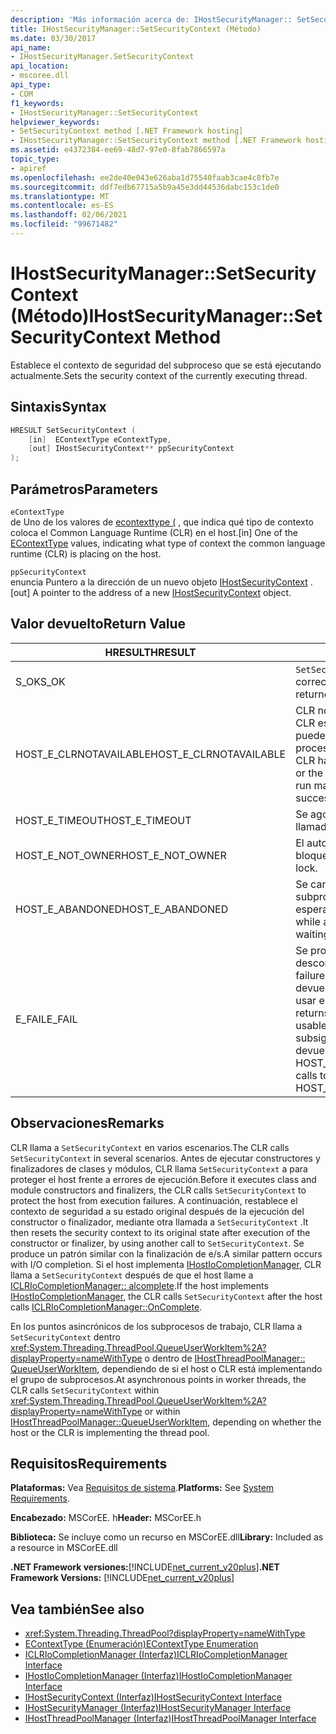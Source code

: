 ```yaml
---
description: 'Más información acerca de: IHostSecurityManager:: SetSecurityContext (método)'
title: IHostSecurityManager::SetSecurityContext (Método)
ms.date: 03/30/2017
api_name:
- IHostSecurityManager.SetSecurityContext
api_location:
- mscoree.dll
api_type:
- COM
f1_keywords:
- IHostSecurityManager::SetSecurityContext
helpviewer_keywords:
- SetSecurityContext method [.NET Framework hosting]
- IHostSecurityManager::SetSecurityContext method [.NET Framework hosting]
ms.assetid: e4372384-ee69-48d7-97e0-8fab7866597a
topic_type:
- apiref
ms.openlocfilehash: ee2de40e043e626aba1d75540faab3cae4c8fb7e
ms.sourcegitcommit: ddf7edb67715a5b9a45e3dd44536dabc153c1de0
ms.translationtype: MT
ms.contentlocale: es-ES
ms.lasthandoff: 02/06/2021
ms.locfileid: "99671482"
---
```

# <a name="ihostsecuritymanagersetsecuritycontext-method"></a><span data-ttu-id="cd59d-103">IHostSecurityManager::SetSecurityContext (Método)</span><span class="sxs-lookup"><span data-stu-id="cd59d-103">IHostSecurityManager::SetSecurityContext Method</span></span>

<span data-ttu-id="cd59d-104">Establece el contexto de seguridad del subproceso que se está ejecutando actualmente.</span><span class="sxs-lookup"><span data-stu-id="cd59d-104">Sets the security context of the currently executing thread.</span></span>  
  
## <a name="syntax"></a><span data-ttu-id="cd59d-105">Sintaxis</span><span class="sxs-lookup"><span data-stu-id="cd59d-105">Syntax</span></span>  
  
```cpp  
HRESULT SetSecurityContext (  
    [in]  EContextType eContextType,  
    [out] IHostSecurityContext** ppSecurityContext  
);  
```  
  
## <a name="parameters"></a><span data-ttu-id="cd59d-106">Parámetros</span><span class="sxs-lookup"><span data-stu-id="cd59d-106">Parameters</span></span>  

 `eContextType`  
 <span data-ttu-id="cd59d-107">de Uno de los valores de [econtexttype (](econtexttype-enumeration.md) , que indica qué tipo de contexto coloca el Common Language Runtime (CLR) en el host.</span><span class="sxs-lookup"><span data-stu-id="cd59d-107">[in] One of the [EContextType](econtexttype-enumeration.md) values, indicating what type of context the common language runtime (CLR) is placing on the host.</span></span>  
  
 `ppSecurityContext`  
 <span data-ttu-id="cd59d-108">enuncia Puntero a la dirección de un nuevo objeto [IHostSecurityContext](ihostsecuritycontext-interface.md) .</span><span class="sxs-lookup"><span data-stu-id="cd59d-108">[out] A pointer to the address of a new [IHostSecurityContext](ihostsecuritycontext-interface.md) object.</span></span>  
  
## <a name="return-value"></a><span data-ttu-id="cd59d-109">Valor devuelto</span><span class="sxs-lookup"><span data-stu-id="cd59d-109">Return Value</span></span>  
  
|<span data-ttu-id="cd59d-110">HRESULT</span><span class="sxs-lookup"><span data-stu-id="cd59d-110">HRESULT</span></span>|<span data-ttu-id="cd59d-111">Descripción</span><span class="sxs-lookup"><span data-stu-id="cd59d-111">Description</span></span>|  
|-------------|-----------------|  
|<span data-ttu-id="cd59d-112">S_OK</span><span class="sxs-lookup"><span data-stu-id="cd59d-112">S_OK</span></span>|<span data-ttu-id="cd59d-113">`SetSecurityContext` se devolvió correctamente.</span><span class="sxs-lookup"><span data-stu-id="cd59d-113">`SetSecurityContext` returned successfully.</span></span>|  
|<span data-ttu-id="cd59d-114">HOST_E_CLRNOTAVAILABLE</span><span class="sxs-lookup"><span data-stu-id="cd59d-114">HOST_E_CLRNOTAVAILABLE</span></span>|<span data-ttu-id="cd59d-115">CLR no se ha cargado en un proceso o CLR está en un estado en el que no puede ejecutar código administrado ni procesar la llamada correctamente.</span><span class="sxs-lookup"><span data-stu-id="cd59d-115">The CLR has not been loaded into a process, or the CLR is in a state in which it cannot run managed code or process the call successfully.</span></span>|  
|<span data-ttu-id="cd59d-116">HOST_E_TIMEOUT</span><span class="sxs-lookup"><span data-stu-id="cd59d-116">HOST_E_TIMEOUT</span></span>|<span data-ttu-id="cd59d-117">Se agotó el tiempo de espera de la llamada.</span><span class="sxs-lookup"><span data-stu-id="cd59d-117">The call timed out.</span></span>|  
|<span data-ttu-id="cd59d-118">HOST_E_NOT_OWNER</span><span class="sxs-lookup"><span data-stu-id="cd59d-118">HOST_E_NOT_OWNER</span></span>|<span data-ttu-id="cd59d-119">El autor de la llamada no posee el bloqueo.</span><span class="sxs-lookup"><span data-stu-id="cd59d-119">The caller does not own the lock.</span></span>|  
|<span data-ttu-id="cd59d-120">HOST_E_ABANDONED</span><span class="sxs-lookup"><span data-stu-id="cd59d-120">HOST_E_ABANDONED</span></span>|<span data-ttu-id="cd59d-121">Se canceló un evento mientras un subproceso o fibra bloqueados estaba esperando en él.</span><span class="sxs-lookup"><span data-stu-id="cd59d-121">An event was canceled while a blocked thread or fiber was waiting on it.</span></span>|  
|<span data-ttu-id="cd59d-122">E_FAIL</span><span class="sxs-lookup"><span data-stu-id="cd59d-122">E_FAIL</span></span>|<span data-ttu-id="cd59d-123">Se produjo un error grave desconocido.</span><span class="sxs-lookup"><span data-stu-id="cd59d-123">An unknown catastrophic failure occurred.</span></span> <span data-ttu-id="cd59d-124">Cuando un método devuelve E_FAIL, CLR ya no se puede usar en el proceso.</span><span class="sxs-lookup"><span data-stu-id="cd59d-124">When a method returns E_FAIL, the CLR is no longer usable within the process.</span></span> <span data-ttu-id="cd59d-125">Las llamadas subsiguientes a métodos de hospedaje devuelven HOST_E_CLRNOTAVAILABLE.</span><span class="sxs-lookup"><span data-stu-id="cd59d-125">Subsequent calls to hosting methods return HOST_E_CLRNOTAVAILABLE.</span></span>|  
  
## <a name="remarks"></a><span data-ttu-id="cd59d-126">Observaciones</span><span class="sxs-lookup"><span data-stu-id="cd59d-126">Remarks</span></span>  

 <span data-ttu-id="cd59d-127">CLR llama a `SetSecurityContext` en varios escenarios.</span><span class="sxs-lookup"><span data-stu-id="cd59d-127">The CLR calls `SetSecurityContext` in several scenarios.</span></span> <span data-ttu-id="cd59d-128">Antes de ejecutar constructores y finalizadores de clases y módulos, CLR llama `SetSecurityContext` a para proteger el host frente a errores de ejecución.</span><span class="sxs-lookup"><span data-stu-id="cd59d-128">Before it executes class and module constructors and finalizers, the CLR calls `SetSecurityContext` to protect the host from execution failures.</span></span> <span data-ttu-id="cd59d-129">A continuación, restablece el contexto de seguridad a su estado original después de la ejecución del constructor o finalizador, mediante otra llamada a `SetSecurityContext` .</span><span class="sxs-lookup"><span data-stu-id="cd59d-129">It then resets the security context to its original state after execution of the constructor or finalizer, by using another call to `SetSecurityContext`.</span></span> <span data-ttu-id="cd59d-130">Se produce un patrón similar con la finalización de e/s.</span><span class="sxs-lookup"><span data-stu-id="cd59d-130">A similar pattern occurs with I/O completion.</span></span> <span data-ttu-id="cd59d-131">Si el host implementa [IHostIoCompletionManager](ihostiocompletionmanager-interface.md), CLR llama a `SetSecurityContext` después de que el host llame a [ICLRIoCompletionManager:: alcomplete](iclriocompletionmanager-oncomplete-method.md).</span><span class="sxs-lookup"><span data-stu-id="cd59d-131">If the host implements [IHostIoCompletionManager](ihostiocompletionmanager-interface.md), the CLR calls `SetSecurityContext` after the host calls [ICLRIoCompletionManager::OnComplete](iclriocompletionmanager-oncomplete-method.md).</span></span>  
  
 <span data-ttu-id="cd59d-132">En los puntos asincrónicos de los subprocesos de trabajo, CLR llama a `SetSecurityContext` dentro <xref:System.Threading.ThreadPool.QueueUserWorkItem%2A?displayProperty=nameWithType> o dentro de [IHostThreadPoolManager:: QueueUserWorkItem](ihostthreadpoolmanager-queueuserworkitem-method.md), dependiendo de si el host o CLR está implementando el grupo de subprocesos.</span><span class="sxs-lookup"><span data-stu-id="cd59d-132">At asynchronous points in worker threads, the CLR calls `SetSecurityContext` within <xref:System.Threading.ThreadPool.QueueUserWorkItem%2A?displayProperty=nameWithType> or within [IHostThreadPoolManager::QueueUserWorkItem](ihostthreadpoolmanager-queueuserworkitem-method.md), depending on whether the host or the CLR is implementing the thread pool.</span></span>  
  
## <a name="requirements"></a><span data-ttu-id="cd59d-133">Requisitos</span><span class="sxs-lookup"><span data-stu-id="cd59d-133">Requirements</span></span>  

 <span data-ttu-id="cd59d-134">**Plataformas:** Vea [Requisitos de sistema](../../get-started/system-requirements.md).</span><span class="sxs-lookup"><span data-stu-id="cd59d-134">**Platforms:** See [System Requirements](../../get-started/system-requirements.md).</span></span>  
  
 <span data-ttu-id="cd59d-135">**Encabezado:** MSCorEE. h</span><span class="sxs-lookup"><span data-stu-id="cd59d-135">**Header:** MSCorEE.h</span></span>  
  
 <span data-ttu-id="cd59d-136">**Biblioteca:** Se incluye como un recurso en MSCorEE.dll</span><span class="sxs-lookup"><span data-stu-id="cd59d-136">**Library:** Included as a resource in MSCorEE.dll</span></span>  
  
 <span data-ttu-id="cd59d-137">**.NET Framework versiones:**[!INCLUDE[net_current_v20plus](../../../../includes/net-current-v20plus-md.md)]</span><span class="sxs-lookup"><span data-stu-id="cd59d-137">**.NET Framework Versions:** [!INCLUDE[net_current_v20plus](../../../../includes/net-current-v20plus-md.md)]</span></span>  
  
## <a name="see-also"></a><span data-ttu-id="cd59d-138">Vea también</span><span class="sxs-lookup"><span data-stu-id="cd59d-138">See also</span></span>

- <xref:System.Threading.ThreadPool?displayProperty=nameWithType>
- [<span data-ttu-id="cd59d-139">EContextType (Enumeración)</span><span class="sxs-lookup"><span data-stu-id="cd59d-139">EContextType Enumeration</span></span>](econtexttype-enumeration.md)
- [<span data-ttu-id="cd59d-140">ICLRIoCompletionManager (Interfaz)</span><span class="sxs-lookup"><span data-stu-id="cd59d-140">ICLRIoCompletionManager Interface</span></span>](iclriocompletionmanager-interface.md)
- [<span data-ttu-id="cd59d-141">IHostIoCompletionManager (Interfaz)</span><span class="sxs-lookup"><span data-stu-id="cd59d-141">IHostIoCompletionManager Interface</span></span>](ihostiocompletionmanager-interface.md)
- [<span data-ttu-id="cd59d-142">IHostSecurityContext (Interfaz)</span><span class="sxs-lookup"><span data-stu-id="cd59d-142">IHostSecurityContext Interface</span></span>](ihostsecuritycontext-interface.md)
- [<span data-ttu-id="cd59d-143">IHostSecurityManager (Interfaz)</span><span class="sxs-lookup"><span data-stu-id="cd59d-143">IHostSecurityManager Interface</span></span>](ihostsecuritymanager-interface.md)
- [<span data-ttu-id="cd59d-144">IHostThreadPoolManager (Interfaz)</span><span class="sxs-lookup"><span data-stu-id="cd59d-144">IHostThreadPoolManager Interface</span></span>](ihostthreadpoolmanager-interface.md)
